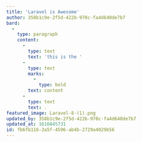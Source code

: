 ```yaml
---
title: 'Laravel is Awesome'
author: 358b1c9e-2f5d-422b-970c-fa4d640de7b7
bard:
  -
    type: paragraph
    content:
      -
        type: text
        text: 'this is the '
      -
        type: text
        marks:
          -
            type: bold
        text: content
      -
        type: text
        text: .
featured_image: Laravel-8-(1).png
updated_by: 358b1c9e-2f5d-422b-970c-fa4d640de7b7
updated_at: 1616845731
id: fb6fb116-3a5f-4596-ab4b-2729a4029b56
---
```

